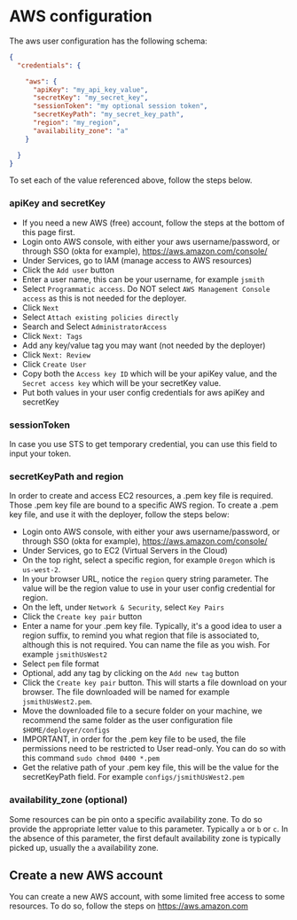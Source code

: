 # AWS configuration

The aws user configuration has the following schema:

```json
{
  "credentials": {

    "aws": {
      "apiKey": "my_api_key_value",
      "secretKey": "my_secret_key",
      "sessionToken": "my optional session token",
      "secretKeyPath": "my_secret_key_path",
      "region": "my_region",
      "availability_zone": "a"
    }

  }
}
```

To set each of the value referenced above, follow the steps below.

### apiKey and secretKey

* If you need a new AWS (free) account, follow the steps at the bottom of this page first.
* Login onto AWS console, with either your aws username/password, or through SSO (okta for example), https://aws.amazon.com/console/
* Under Services, go to IAM (manage access to AWS resources)
* Click the `Add user` button
* Enter a user name, this can be your username, for example `jsmith`
* Select `Programmatic access`. Do NOT select `AWS Management Console access` as this is not needed for the deployer.
* Click `Next`
* Select `Attach existing policies directly`
* Search and Select `AdministratorAccess`
* Click `Next: Tags`
* Add any key/value tag you may want (not needed by the deployer)
* Click `Next: Review`
* Click `Create User`
* Copy both the `Access key ID` which will be your apiKey value, and the `Secret access key` which will be your secretKey value.
* Put both values in your user config credentials for aws apiKey and secretKey

### sessionToken

In case you use STS to get temporary credential, you can use this field to input your token.

### secretKeyPath and region

In order to create and access EC2 resources, a .pem key file is required. Those .pem key file are bound to a specific AWS region.
To create a .pem key file, and use it with the deployer, follow the steps below:

* Login onto AWS console, with either your aws username/password, or through SSO (okta for example), https://aws.amazon.com/console/
* Under Services, go to EC2 (Virtual Servers in the Cloud)
* On the top right, select a specific region, for example `Oregon` which is `us-west-2`.
* In your browser URL, notice the `region` query string parameter. The value will be the region value to use in your user config credential for region.
* On the left, under `Network & Security`, select `Key Pairs`
* Click the `Create key pair` button
* Enter a name for your .pem key file. Typically, it's a good idea to user a region suffix, to remind you what region that file is associated to, although this is not required. You can name the file as you wish. For example `jsmithUsWest2`
* Select `pem` file format
* Optional, add any tag by clicking on the `Add new tag` button
* Click the `Create key pair` button. This will starts a file download on your browser. The file downloaded will be named for example `jsmithUsWest2.pem`.
* Move the downloaded file to a secure folder on your machine, we recommend the same folder as the user configuration file `$HOME/deployer/configs`
* IMPORTANT, in order for the .pem key file to be used, the file permissions need to be restricted to User read-only. You can do so with this command `sudo chmod 0400 *.pem`
* Get the relative path of your .pem key file, this will be the value for the secretKeyPath field. For example `configs/jsmithUsWest2.pem`

### availability_zone (optional)

Some resources can be pin onto a specific availability zone. To do so provide the appropriate letter value to this parameter. Typically `a` or `b` or `c`.
In the absence of this parameter, the first default availability zone is typically picked up, usually the `a` availability zone.

## Create a new AWS account

You can create a new AWS account, with some limited free access to some resources. To do so, follow the steps on https://aws.amazon.com 

